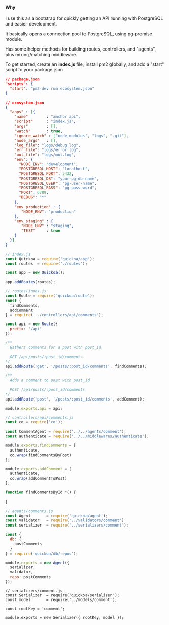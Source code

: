 #### Why
I use this as a bootstrap for quickly getting an API running with PostgreSQL and easier development.

It basically opens a connection pool to PostgreSQL, using pg-promise module.

Has some helper methods for building routes, controllers, and "agents", plus mixing/matching middleware.

To get started, create an **index.js** file, install pm2 globally, and add a "start" script to your package.json
```json
// package.json
"scripts": {
  "start": "pm2-dev run ecosystem.json"
}
```

```json
// ecosystem.json
{
  "apps" : [{
    "name"        : "anchor api",
    "script"      : "index.js",
    "args"        : [],
    "watch"       : true,
    "ignore_watch" : ["node_modules", "logs", ".git"],
    "node_args"   : [],
    "log_file": "logs/debug.log",
    "err_file": "logs/error.log",
    "out_file": "logs/out.log",
    "env": {
      "NODE_ENV": "development",
      "POSTGRESQL_HOST": "localhost",
      "POSTGRESQL_PORT": 5432,
      "POSTGRESQL_DB": "your-pg-db-name",
      "POSTGRESQL_USER": "pg-user-name",
      "POSTGRESQL_PASS": "pg-pass-word",
      "PORT": 6789,
      "DEBUG": "*"
    },
    "env_production" : {
       "NODE_ENV": "production"
    },
    "env_staging" : {
       "NODE_ENV" : "staging",
       "TEST"     : true
    }
  }]
}
```

```js
// index.js
const Quickoa = require('quickoa/app');
const routes  = require('./routes');

const app = new Quickoa();

app.addRoutes(routes);

```

```js
// routes/index.js
const Route = require('quickoa/route');
const {
  findComments,
  addComment
} = require('../controllers/api/comments');

const api = new Route({
  prefix: '/api'
});

/**
  Gathers comments for a post with post_id

  GET /api/posts/:post_id/comments
*/
api.addRoute('get', '/posts/:post_id/comments', findComments);

/**
  Adds a comment to post with post_id
  
  POST /api/posts/:post_id/comments
*/
api.addRoute('post', '/posts/:post_id/comments', addComment);

module.exports.api = api;
```

```js
// controllers/api/comments.js
const co = require('co');

const CommentAgent = require('../../agents/comment');
const authenticate = require('../../middlewares/authenticate');

module.exports.findComments = [
  authenticate,
  co.wrap(findCommentsByPost)
];

module.exports.addComment = [
  authenticate,
  co.wrap(addCommentToPost)
];

function findCommentsById *() {
  
}

```

```js
// agents/comments.js
const Agent       = require('quickoa/agent');
const validator   = require('../validators/comment')
const serializer  = require('../serializers/comment');

const { 
  db: {
    postComments
  }
} = require('quickoa/db/repos');

module.exports = new Agent({
  serializer,
  validator,
  repo: postComments
});
```

```
// serializers/comment.js
const Serializer  = require('quickoa/serializer');
const model       = require('../models/comment');

const rootKey = 'comment';

module.exports = new Serializer({ rootKey, model });

```
